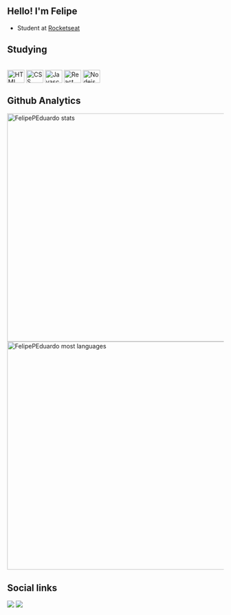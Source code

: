 ## Hello! I'm Felipe

- Student at [Rocketseat](https://github.com/Rocketseat)


## Studying
<p style="display: inline_block"><br>
  <img align="center" alt="HTML" height="30" width="40" src="https://cdn.jsdelivr.net/gh/devicons/devicon/icons/html5/html5-original.svg">
  <img align="center" alt="CSS" height="30" width="40" src="https://cdn.jsdelivr.net/gh/devicons/devicon/icons/css3/css3-original.svg">
  <img align="center" alt="Javascript" height="30" width="40" src="https://cdn.jsdelivr.net/gh/devicons/devicon/icons/javascript/javascript-original.svg">
  <img align="center" alt="React" height="30" width="40" src="https://cdn.jsdelivr.net/gh/devicons/devicon/icons/react/react-original-wordmark.svg">
  <img align="center" alt="Nodejs" height="30" width="40" src="https://cdn.jsdelivr.net/gh/devicons/devicon/icons/nodejs/nodejs-original.svg" />
</p>


## Github Analytics
<p align="left">
<img width="530em" src="https://github-readme-stats.vercel.app/api?username=FelipePEduardo&show_icons=true&theme=vision-friendly-dark" alt="FelipePEduardo stats"/>
<img width="530em" src="https://github-readme-stats.vercel.app/api/top-langs/?username=FelipePEduardo&layout=compact&theme=vision-friendly-dark" alt="FelipePEduardo most languages"/>
</p>


## Social links
<p>
  <a href="https://www.linkedin.com/in/felipepereiraeduardo/" target="_blank"><img src="https://img.shields.io/badge/-LinkedIn-%230077B5?style=for-the-badge&logo=linkedin&logoColor=white" target="_blank"></a> 
  <a href = "mailto:felipeeduardol7@outlook.com"><img src="https://img.shields.io/badge/-Gmail-%23333?style=for-the-badge&logo=gmail&logoColor=white" target="_blank"></a> 
</p>


<!--### Hi there 👋
**FelipePEduardo/FelipePEduardo** is a ✨ _special_ ✨ repository because its `README.md` (this file) appears on your GitHub profile.
Here are some ideas to get you started:
- 🔭 I’m currently working on ...
- 🌱 I’m currently learning ...
- 👯 I’m looking to collaborate on ...
- 🤔 I’m looking for help with ...
- 💬 Ask me about ...
- 📫 How to reach me: ...
- 😄 Pronouns: ...
- ⚡ Fun fact: ...
-->
